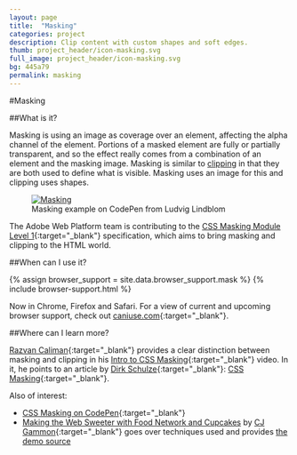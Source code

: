 ```yaml
---
layout: page
title:  "Masking"
categories: project
description: Clip content with custom shapes and soft edges.
thumb: project_header/icon-masking.svg
full_image: project_header/icon-masking.svg
bg: 445a79
permalink: masking
---
```

#Masking

##What is it?

Masking is using an image as coverage over an element, affecting the alpha channel of the element. Portions of a masked element are fully or partially transparent, and so the effect really comes from a combination of an element and the masking image. Masking is similar to [clipping]({{site.baseurl}}/clipping/) in that they are both used to define what is visible. 
Masking uses an image for this and clipping uses shapes.

<figure>
  <a href="http://codepen.io/ludviglindblom/pen/mbFax">
    <img src="{{site.baseurl}}/img/masking-summer.png" alt="Masking">
  </a>
  <figcaption>Masking example on CodePen from Ludvig Lindblom</figcaption>
</figure>

The Adobe Web Platform team is contributing to the [CSS Masking Module Level 1](http://dev.w3.org/fxtf/css-masking-1/){:target="_blank"} specification, which aims to bring masking and
clipping to the HTML world.

##When can I use it?

{% assign browser_support = site.data.browser_support.mask %}
{% include browser-support.html %}

Now in Chrome, Firefox and Safari. For a view of current and upcoming browser support, check out [caniuse.com](http://caniuse.com/#search=mask){:target="_blank"}.

##Where can I learn more?

[Razvan Caliman](http://razvancaliman.com/){:target="_blank"} provides a clear distinction between masking and clipping in his [Intro to CSS Masking](https://www.youtube.com/watch?v=vV3h5OetmSI){:target="_blank"} video. In it, he points to an article by [Dirk Schulze](https://twitter.com/dirkschulze){:target="_blank"}: [CSS Masking](http://www.html5rocks.com/en/tutorials/masking/adobe/){:target="_blank"}.

Also of interest:

  * [CSS Masking on CodePen](http://codepen.io/search?q=css+masking&limit=all&order=popularity&depth=everything){:target="_blank"}
  * [Making the Web Sweeter with Food Network and Cupcakes](http://blogs.adobe.com/webplatform/2014/01/16/making-the-web-sweeter/) by [CJ Gammon](https://twitter.com/cjgammon){:target="_blank"} goes over techniques used and provides [the demo source](https://github.com/adobe-webplatform/Demo-for-Food-Network-Cupcakes)
